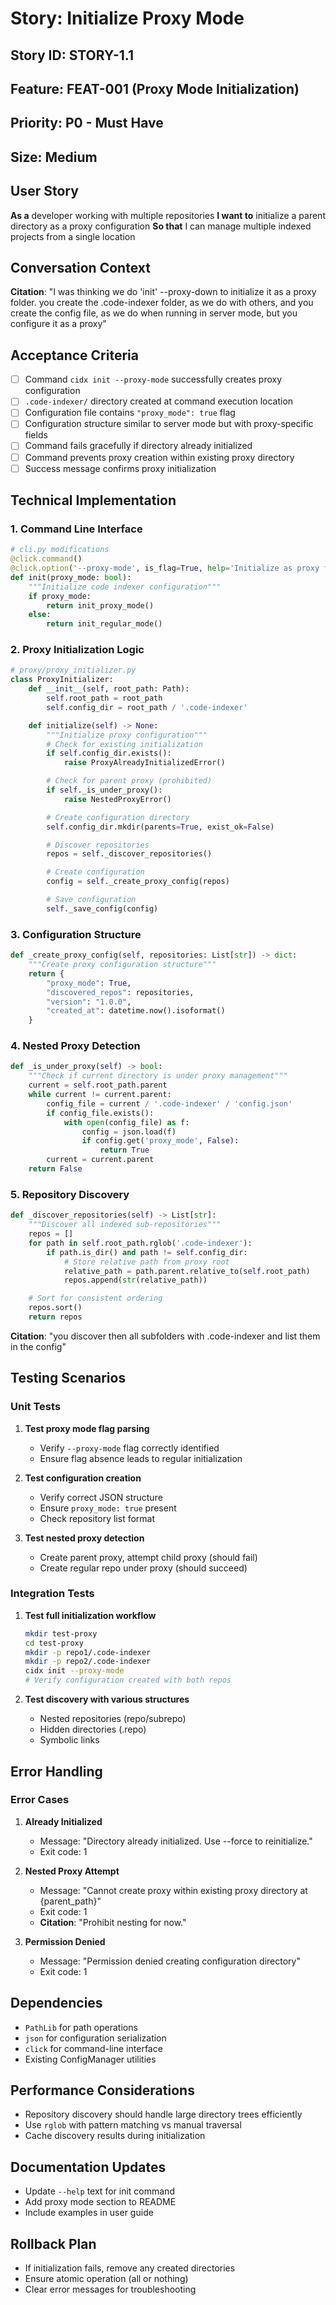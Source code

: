 # Story: Initialize Proxy Mode

## Story ID: STORY-1.1
## Feature: FEAT-001 (Proxy Mode Initialization)
## Priority: P0 - Must Have
## Size: Medium

## User Story
**As a** developer working with multiple repositories
**I want to** initialize a parent directory as a proxy configuration
**So that** I can manage multiple indexed projects from a single location

## Conversation Context
**Citation**: "I was thinking we do 'init' --proxy-down to initialize it as a proxy folder. you create the .code-indexer folder, as we do with others, and you create the config file, as we do when running in server mode, but you configure it as a proxy"

## Acceptance Criteria
- [ ] Command `cidx init --proxy-mode` successfully creates proxy configuration
- [ ] `.code-indexer/` directory created at command execution location
- [ ] Configuration file contains `"proxy_mode": true` flag
- [ ] Configuration structure similar to server mode but with proxy-specific fields
- [ ] Command fails gracefully if directory already initialized
- [ ] Command prevents proxy creation within existing proxy directory
- [ ] Success message confirms proxy initialization

## Technical Implementation

### 1. Command Line Interface
```python
# cli.py modifications
@click.command()
@click.option('--proxy-mode', is_flag=True, help='Initialize as proxy for multiple repositories')
def init(proxy_mode: bool):
    """Initialize code indexer configuration"""
    if proxy_mode:
        return init_proxy_mode()
    else:
        return init_regular_mode()
```

### 2. Proxy Initialization Logic
```python
# proxy/proxy_initializer.py
class ProxyInitializer:
    def __init__(self, root_path: Path):
        self.root_path = root_path
        self.config_dir = root_path / '.code-indexer'

    def initialize(self) -> None:
        """Initialize proxy configuration"""
        # Check for existing initialization
        if self.config_dir.exists():
            raise ProxyAlreadyInitializedError()

        # Check for parent proxy (prohibited)
        if self._is_under_proxy():
            raise NestedProxyError()

        # Create configuration directory
        self.config_dir.mkdir(parents=True, exist_ok=False)

        # Discover repositories
        repos = self._discover_repositories()

        # Create configuration
        config = self._create_proxy_config(repos)

        # Save configuration
        self._save_config(config)
```

### 3. Configuration Structure
```python
def _create_proxy_config(self, repositories: List[str]) -> dict:
    """Create proxy configuration structure"""
    return {
        "proxy_mode": True,
        "discovered_repos": repositories,
        "version": "1.0.0",
        "created_at": datetime.now().isoformat()
    }
```

### 4. Nested Proxy Detection
```python
def _is_under_proxy(self) -> bool:
    """Check if current directory is under proxy management"""
    current = self.root_path.parent
    while current != current.parent:
        config_file = current / '.code-indexer' / 'config.json'
        if config_file.exists():
            with open(config_file) as f:
                config = json.load(f)
                if config.get('proxy_mode', False):
                    return True
        current = current.parent
    return False
```

### 5. Repository Discovery
```python
def _discover_repositories(self) -> List[str]:
    """Discover all indexed sub-repositories"""
    repos = []
    for path in self.root_path.rglob('.code-indexer'):
        if path.is_dir() and path != self.config_dir:
            # Store relative path from proxy root
            relative_path = path.parent.relative_to(self.root_path)
            repos.append(str(relative_path))

    # Sort for consistent ordering
    repos.sort()
    return repos
```

**Citation**: "you discover then all subfolders with .code-indexer and list them in the config"

## Testing Scenarios

### Unit Tests
1. **Test proxy mode flag parsing**
   - Verify `--proxy-mode` flag correctly identified
   - Ensure flag absence leads to regular initialization

2. **Test configuration creation**
   - Verify correct JSON structure
   - Ensure `proxy_mode: true` present
   - Check repository list format

3. **Test nested proxy detection**
   - Create parent proxy, attempt child proxy (should fail)
   - Create regular repo under proxy (should succeed)

### Integration Tests
1. **Test full initialization workflow**
   ```bash
   mkdir test-proxy
   cd test-proxy
   mkdir -p repo1/.code-indexer
   mkdir -p repo2/.code-indexer
   cidx init --proxy-mode
   # Verify configuration created with both repos
   ```

2. **Test discovery with various structures**
   - Nested repositories (repo/subrepo)
   - Hidden directories (.repo)
   - Symbolic links

## Error Handling

### Error Cases
1. **Already Initialized**
   - Message: "Directory already initialized. Use --force to reinitialize."
   - Exit code: 1

2. **Nested Proxy Attempt**
   - Message: "Cannot create proxy within existing proxy directory at {parent_path}"
   - Exit code: 1
   - **Citation**: "Prohibit nesting for now."

3. **Permission Denied**
   - Message: "Permission denied creating configuration directory"
   - Exit code: 1

## Dependencies
- `PathLib` for path operations
- `json` for configuration serialization
- `click` for command-line interface
- Existing ConfigManager utilities

## Performance Considerations
- Repository discovery should handle large directory trees efficiently
- Use `rglob` with pattern matching vs manual traversal
- Cache discovery results during initialization

## Documentation Updates
- Update `--help` text for init command
- Add proxy mode section to README
- Include examples in user guide

## Rollback Plan
- If initialization fails, remove any created directories
- Ensure atomic operation (all or nothing)
- Clear error messages for troubleshooting